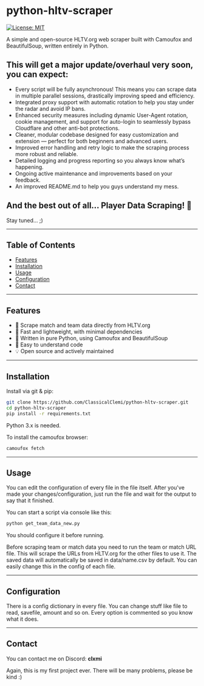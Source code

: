 # python-hltv-scraper

[![License: MIT](https://img.shields.io/badge/License-MIT-yellow.svg)](LICENSE)

A simple and open-source HLTV.org web scraper built with Camoufox and BeautifulSoup, written entirely in Python.

## This will get a major update/overhaul very soon, you can expect:
- Every script will be fully asynchronous! This means you can scrape data in multiple parallel sessions, drastically improving speed and efficiency.
- Integrated proxy support with automatic rotation to help you stay under the radar and avoid IP bans.
- Enhanced security measures including dynamic User-Agent rotation, cookie management, and support for auto-login to seamlessly bypass Cloudflare and other anti-bot protections.
- Cleaner, modular codebase designed for easy customization and extension — perfect for both beginners and advanced users.
- Improved error handling and retry logic to make the scraping process more robust and reliable.
- Detailed logging and progress reporting so you always know what’s happening.
- Ongoing active maintenance and improvements based on your feedback.
- An improved README.md to help you guys understand my mess.

## And the best out of all... Player Data Scraping! 🎉
Stay tuned... ;)

---

## Table of Contents

- [Features](#features)
- [Installation](#installation)
- [Usage](#usage)
- [Configuration](#configuration)
- [Contact](#contact)

---

## Features

- 🔎 Scrape match and team data directly from HLTV.org
- 🚀 Fast and lightweight, with minimal dependencies
- 🧩 Written in pure Python, using Camoufox and BeautifulSoup
- 📝 Easy to understand code
- 💡 Open source and actively maintained

---

## Installation

Install via git & pip:

```bash
git clone https://github.com/ClassicalClemi/python-hltv-scraper.git
cd python-hltv-scraper
pip install -r requirements.txt
```

Python 3.x is needed.

To install the camoufox browser:

```bash
camoufox fetch
```

---

## Usage

You can edit the configuration of every file in the file itself.
After you've made your changes/configuration, just run the file and wait for the output to say that it finished.

You can start a script via console like this:

```bash
python get_team_data_new.py
```

You should configure it before running.

Before scraping team or match data you need to run the team or match URL file. This will scrape the URLs from HLTV.org for the other files to use it. The saved data will automatically be saved in data/name.csv by default. You can easily change this in the config of each file. 

---

## Configuration

There is a config dictionary in every file.
You can change stuff like file to read, savefile, amount and so on.
Every option is commented so you know what it does.

---

## Contact

You can contact me on Discord: **clxmi**

Again, this is my first project ever. There will be many problems, please be kind :)
